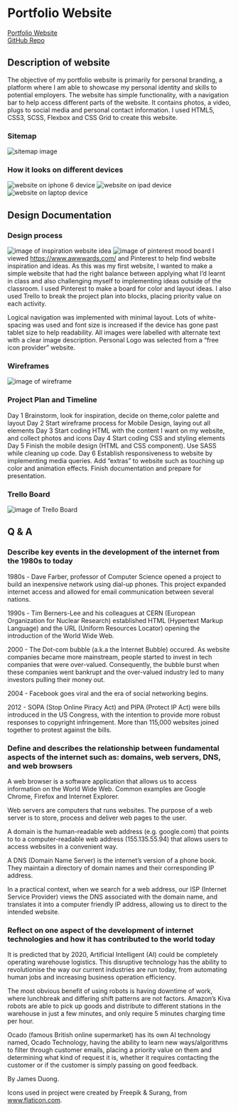 # Portfolio Website
[Portfolio Website](https://jamesphongduong.github.io/website/)  
[GitHub Repo](https://github.com/jamesphongduong/website)

## Description of website
The objective of my portfolio website is primarily for personal branding, a platform where I am able to showcase my personal identity and skills to potential employers. The website has simple functionality, with a navigation bar to help access different parts of the website. It contains photos, a video, plugs to social media and personal contact information. I used HTML5, CSS3, SCSS, Flexbox and CSS Grid to create this website. 

### Sitemap
![sitemap image](docs/sitemap.svg)

### How it looks on different devices
![website on iphone 6 device](docs/iphone6.png)
![website on ipad device](docs/ipad.png)
![website on laptop device](docs/laptop.png)

## Design Documentation
### Design process
![image of inspiration website idea](docs/inspiration.png)
![image of pinterest mood board](docs/pinterest.png)
I viewed https://www.awwwards.com/ and Pinterest to help find website inspiration and ideas. As this was my first website, I wanted to make a simple website that had the right balance between applying what I’d learnt in class and also challenging myself to implementing ideas outside of the classroom. 
I used Pinterest to make a board for color and layout ideas. I also used Trello to break the project plan into blocks, placing priority value on each activity. 

Logical navigation was implemented with minimal layout. Lots of white-spacing was used and font size is increased if the device has gone past tablet size to help readability. 
All images were labelled with alternate text with a clear image description. 
Personal Logo was selected from a “free icon provider” website. 

### Wireframes
![image of wireframe](docs/wireframe.png)

### Project Plan and Timeline 
Day 1
Brainstorm, look for inspiration, decide on theme,color palette and layout
Day 2
Start wireframe process for Mobile Design, laying out all elements 
Day 3 
Start coding HTML with the content I want on my website, and collect photos and icons 
Day 4
Start coding CSS and styling elements 
Day 5 
Finish the mobile design (HTML and CSS component). Use SASS while cleaning up code.
Day 6 
Establish responsiveness to website by implementing media queries. Add “extras” to website such as touching up color and animation effects. Finish documentation and prepare for presentation. 

### Trello Board
![image of Trello Board](docs/trello.png)

## Q & A
### Describe key events in the development of the internet from the 1980s to today
1980s - Dave Farber, professor of Computer Science opened a project to build an inexpensive network using dial-up phones. This project expanded internet access and allowed for email communication between several nations. 

1990s - Tim Berners-Lee and his colleagues at CERN (European Organization for Nuclear Research) established HTML (Hypertext Markup Language) and the URL (Uniform Resources Locator) opening the introduction of the World Wide Web.

2000 - The Dot-com bubble (a.k.a the Internet Bubble) occured. As website companies became more mainstream, people started to invest in tech companies that were over-valued.  Consequently, the bubble burst when these companies went bankrupt and the over-valued industry led to many investors pulling their money out. 

2004 - Facebook goes viral and the era of social networking begins. 

2012 - SOPA (Stop Online Piracy Act) and PIPA (Protect IP Act) were bills introduced in the US Congress, with the intention to provide more robust responses to copyright infringement. More than 115,000 websites joined together to protest against the bills. 

### Define and describes the relationship between fundamental aspects of the internet such as: domains, web servers, DNS, and web browsers
A web browser is a software application that allows us to access information on the World Wide Web. Common examples are Google Chrome, Firefox and Internet Explorer. 

Web servers are computers that runs websites. The purpose of a web server is to store, process and deliver web pages to the user. 

A domain is the human-readable web address (e.g. google.com) that points to to a computer-readable web address (155.135.55.94) that allows users to access websites in a convenient way. 

A DNS (Domain Name Server) is the internet’s version of a phone book. They maintain a directory of domain names and their corresponding IP address. 

In a practical context, when we search for a web address, our ISP (Internet Service Provider) views the DNS associated with the domain name, and translates it into a computer friendly IP address, allowing us to direct to the intended website.  

### Reflect on one aspect of the development of internet technologies and how it has contributed to the world today
It is predicted that by 2020, Artificial Intelligent (AI) could be completely operating warehouse logistics. This disruptive technology has the ability to revolutionise the way our current industries are run today, from automating human jobs and increasing business operation efficiency. 

The most obvious benefit of using robots is having downtime of work, where lunchbreak and differing shift patterns are not factors. Amazon’s Kiva robots are able to pick up goods and distribute to different stations in the warehouse in just a few minutes, and only require 5 minutes charging time per hour. 

Ocado (famous British online supermarket) has its own AI technology named, Ocado Technology, having the ability to learn new ways/algorithms to filter through customer emails, placing a priority value on them and determining what kind of request it is, whether it requires contacting the customer or if the customer is simply passing on good feedback.

By James Duong. 

Icons used in project were created by Freepik & Surang, from www.flaticon.com.



